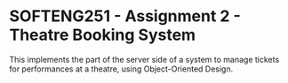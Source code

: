 # SOFTENG251 - Assignment 2 - Theatre Booking System

This implements the part of the server side of a system to manage tickets for performances at a theatre, using Object-Oriented Design.
